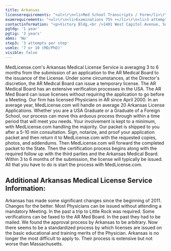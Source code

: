 ```yaml
---
title: Arkansas
licenserequirements: "<ul>\r\n<li>Med School Transcripts / Form</li>\r\n<li>Internship/Residency/Fellowships (Non-USA included)</li>\r\n<li>All State Licenses (past/present)</li>\r\n<li>Examination Scores</li>\r\n<li>Privilege Hospitals - All since Med School</li>\r\n<li>Employment - All since Med School</li>\r\n<li>AMA or AOA Profile</li>\r\n<li>FSMB Board Action Report</li>\r\n<li>Current Malpractice Carrier</li>\r\n<li>Military Status (If ever served in Military)</li>\r\n<li>Board Certification</li>\r\n<li>Clinical Clerkships (Non-USA included)</li>\r\n<li>1 Physician Reference</li>\r\n<li>ECFMG (if an International Graduate)</li>\r\n</ul>"
examrequirements: "<ul>\r\n<li>Examinations 75% +</li>\r\n<li>3 attempt limit per Step - USMLE</li>\r\n<li>7 year limit-USMLE (10 years for MD/PhD)</li>\r\n<li>1 year PGY for USA Grads</li>\r\n<li>3 years PGY for Non-USA Grads</li>\r\n<li>State Exam Accepted if Pre-1975</li>\r\n<li>No 10 year Rule - No SPEX Requirement</li>\r\n</ul>"
contactinformation: "<p>Victory Bldg.<br />1401 West Capitol Avenue, Suite 340<br />Little Rock, AR 72201<br />Phone (501) 296-1802<br />Fax (501) 296-1805</p>\r\n<p><a href=\"http://www.armedicalboard.org/\">www.armedicalboard.org</a></p>"
pgtdg: '1 year'
pgtig: '3 years'
abms: 'No'
step3: '3 attempts per step'
usmle: '7 or 10 (MD/PhD)'
visible: false
---
```


<p>MedLicense.com's Arkansas Medical License Service is averaging 3 to 6 months from the submission of an application to the AR Medical Board to the issuance of the License. Under some circumstances, at the Director's discretion, the AR Medical Board can issue a temporary license. The AR Medical Board has an extensive verification processes in the USA. The AR Med Board can issue licenses without requiring the application to go before a Meeting. Our firm has licensed Physicians in AR since April 2000. In an average year, MedLicense.com will handle on average 20 Arkansas License Applications. Whether you are a USA Graduate or a Graduate of a Foreign School, our process can move this arduous process through within a time period that will meet you needs. Your involvement is kept to a minimum, with MedLicense.com handling the majority. Our packet is shipped to you after a 5-10 min consultation. Sign, notarize, and proof your application packet and then return it to MedLicense.com with the requested copies, photos, and addendums. Then MedLicense.com will forward the completed packet to the State. Then the certification process begins along with the required follow up with the third parties and the Arkansas Medical Board. Within 3 to 6 months of the submission, the license will typically be issued. All that you have to do is start the process with MedLicense.com.</p>
<h2 id="mcetoc_1cdq1hcdg0">Additional Arkansas Medical License Service Information:</h2>
<p>Arkansas has made some significant changes since the beginning of 2011. Changes for the better. Most Physicians can be issued without attending a mandatory Meeting. In the past a trip to Little Rock was required. Some verifications can be faxed to the AR Med Board. In the past they had to be mailed. We found the approval process by Arkansas to be arbitrary. Now there seems to be a standardized process by which licenses are issued on the basic educational and training merits of the Physician. Arkansas is no longer the most difficult to apply to. Their process is extensive but not worse than Massachusetts.</p>